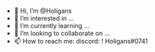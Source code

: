 - 👋 Hi, I’m @Holigans
- 👀 I’m interested in ...
- 🌱 I’m currently learning ...
- 💞️ I’m looking to collaborate on ...
- 📫 How to reach me: discord: ! Holigans#0741

<!---
Holigans/Holigans is a ✨ special ✨ repository because its `README.md` (this file) appears on your GitHub profile.
You can click the Preview link to take a look at your changes.
--->
